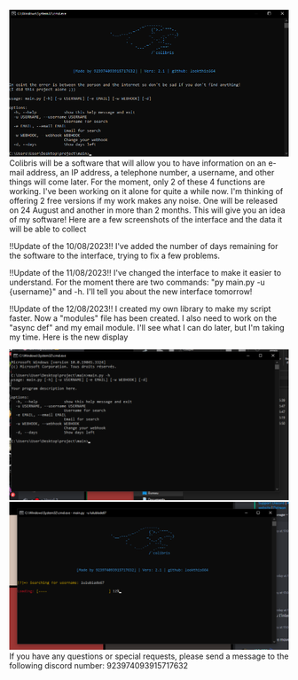 ![menu](help_menu.png)
Colibris will be a software that will allow you to have information on an e-mail address, an IP address, a telephone number, a username, and other things will come later. For the moment, only 2 of these 4 functions are working. I've been working on it alone for quite a while now. I'm thinking of offering 2 free versions if my work makes any noise. One will be released on 24 August and another in more than 2 months. This will give you an idea of my software! Here are a few screenshots of the interface and the data it will be able to collect

!!Update of the 10/08/2023!!
I've added the number of days remaining for the software to the interface, trying to fix a few problems. 

!!Update of the 11/08/2023!!
I've changed the interface to make it easier to understand. For the moment there are two commands: "py main.py -u {username}" and -h. I'll tell you about the new interface tomorrow! 

!!Update of the 12/08/2023!!
I created my own library to make my script faster. Now a "modules" file has been created. I also need to work on the "async def" and my email module. I'll see what I can do later, but I'm taking my time.
Here is the new display 

![new1](new1.png)
![new2](new2.png)
If you have any questions or special requests, please send a message to the following discord number: 923974093915717632

